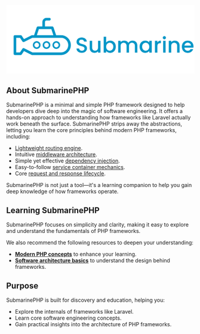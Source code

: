 <p align="center"><a href="#" target="_blank"><img src="https://raw.githubusercontent.com/SubmarinePHP/.github/main/profile/Logo.png" width="600"></a></p>

## About SubmarinePHP

SubmarinePHP is a minimal and simple PHP framework designed to help developers dive deep into the magic of software engineering. It offers a hands-on approach to understanding how frameworks like Laravel actually work beneath the surface. SubmarinePHP strips away the abstractions, letting you learn the core principles behind modern PHP frameworks, including:

- [Lightweight routing engine](#).
- Intuitive [middleware architecture](#).
- Simple yet effective [dependency injection](#).
- Easy-to-follow [service container mechanics](#).
- Core [request and response lifecycle](#).

SubmarinePHP is not just a tool—it's a learning companion to help you gain deep knowledge of how frameworks operate.

## Learning SubmarinePHP

SubmarinePHP focuses on simplicity and clarity, making it easy to explore and understand the fundamentals of PHP frameworks.

We also recommend the following resources to deepen your understanding:
- **[Modern PHP concepts](#)** to enhance your learning.
- **[Software architecture basics](#)** to understand the design behind frameworks.

## Purpose

SubmarinePHP is built for discovery and education, helping you:
- Explore the internals of frameworks like Laravel.
- Learn core software engineering concepts.
- Gain practical insights into the architecture of PHP frameworks.
